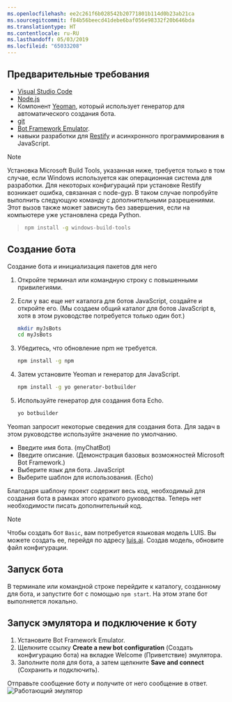 ```yaml
---
ms.openlocfilehash: ee2c261f6b028542b20771801b114d0b23ab21ca
ms.sourcegitcommit: f84b56beecd41debe6baf056e98332f20b646bda
ms.translationtype: HT
ms.contentlocale: ru-RU
ms.lasthandoff: 05/03/2019
ms.locfileid: "65033208"
---
```

## <a name="prerequisites"></a>Предварительные требования

- [Visual Studio Code](https://www.visualstudio.com/downloads)
- [Node.js](https://nodejs.org/)
- Компонент [Yeoman](http://yeoman.io/), который использует генератор для автоматического создания бота.
- [git](https://git-scm.com/)
- [Bot Framework Emulator](https://aka.ms/bot-framework-emulator-readme).
- навыки разработки для [Restify](http://restify.com/) и асинхронного программирования в JavaScript.

> [!NOTE]
> Установка Microsoft Build Tools, указанная ниже, требуется только в том случае, если Windows используется как операционная система для разработки. Для некоторых конфигураций при установке Restify возникает ошибка, связанная с node-gyp.
> В таком случае попробуйте выполнить следующую команду с дополнительными разрешениями.
> Этот вызов также может зависнуть без завершения, если на компьютере уже установлена среда Python.

> ```bash
> npm install -g windows-build-tools
> ```

## <a name="create-a-bot"></a>Создание бота

Создание бота и инициализация пакетов для него

1. Откройте терминал или командную строку с повышенными привилегиями.
1. Если у вас еще нет каталога для ботов JavaScript, создайте и откройте его. (Мы создаем общий каталог для ботов JavaScript в, хотя в этом руководстве потребуется только один бот.)

   ```bash
   mkdir myJsBots
   cd myJsBots
   ```

1. Убедитесь, что обновление npm не требуется.

   ```bash
   npm install -g npm
   ```

1. Затем установите Yeoman и генератор для JavaScript.

   ```bash
   npm install -g yo generator-botbuilder
   ```

1. Используйте генератор для создания бота Echo.

   ```bash
   yo botbuilder
   ```

Yeoman запросит некоторые сведения для создания бота. Для задач в этом руководстве используйте значение по умолчанию.

- Введите имя бота. (myChatBot)
- Введите описание. (Демонстрация базовых возможностей Microsoft Bot Framework.)
- Выберите язык для бота. JavaScript
- Выберите шаблон для использования. (Echo)

Благодаря шаблону проект содержит весь код, необходимый для создания бота в рамках этого краткого руководства. Теперь нет необходимости писать дополнительный код.

> [!NOTE]
> Чтобы создать бот `Basic`, вам потребуется языковая модель LUIS. Вы можете создать ее, перейдя по адресу [luis.ai](https://www.luis.ai). Создав модель, обновите файл конфигурации.

## <a name="start-your-bot"></a>Запуск бота

В терминале или командной строке перейдите к каталогу, созданному для бота, и запустите бот с помощью `npm start`. На этом этапе бот выполняется локально.

## <a name="start-the-emulator-and-connect-your-bot"></a>Запуск эмулятора и подключение к боту

1. Установите Bot Framework Emulator.
2. Щелкните ссылку **Create a new bot configuration** (Создать конфигурацию бота) на вкладке Welcome (Приветствие) эмулятора. 
3. Заполните поля для бота, а затем щелкните **Save and connect** (Сохранить и подключить).

Отправьте сообщение боту и получите от него сообщение в ответ.
![Работающий эмулятор](../media/emulator-v4/js-quickstart.png)
